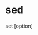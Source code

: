 # sed

set [option] <script> file

scriptはaddressとactionからなる.adressを省略したらfile全体

* `-r` 拡張正規表現を利用する
* `-e` scriptを指定する
* `-i` fileを上書き保存する


```shell
# scriptの複数指定
sed -e 's/:/,/g' -e s/bin//g' /etc/passwd

# fileの直接編集
sed -i 's/XXX/YYY/g' name.txt

# backupをとっておく name.txt.backができる
sed -i.bak 's/XXX/YYY/g' name.txt
```

## Usage

```shell
# 1~5行目を削除
sed -e 1,5d      
# 先頭hogeの文字列をカット 
sed -e /^hoge.*/d 
# でstartパターンからendパターンまでを表示
sed -n /<start>/,/<end>/p 
```

### Substitute

```shle
# _を改行コード
echo 'aaa_bbb' | sed -e 's/_/\n/g'
```
